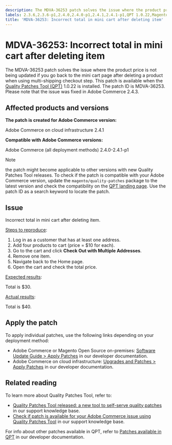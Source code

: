 ```yaml
---
description: The MDVA-36253 patch solves the issue where the product price is not being updated if you go back to the mini cart page after deleting a product when using multi-shipping checkout step. This patch is available when the [Quality Patches Tool (QPT)](https://support.magento.com/hc/en-us/articles/360047139492) 1.0.22 is installed. The patch ID is MDVA-36253. Please note that the issue was fixed in Adobe Commerce 2.4.3.
labels: 2.3.6,2.3.6-p1,2.4.0,2.4.0-p1,2.4.1,2.4.1-p1,QPT 1.0.22,Magento Commerce Cloud,Quality Patches Tool,cart,support tools,Adobe Commerce,cloud infrastructure,on-premises
title: 'MDVA-36253: Incorrect total in mini cart after deleting item'
---
```


# MDVA-36253: Incorrect total in mini cart after deleting item

The MDVA-36253 patch solves the issue where the product price is not being updated if you go back to the mini cart page after deleting a product when using multi-shipping checkout step. This patch is available when the [Quality Patches Tool (QPT)](https://support.magento.com/hc/en-us/articles/360047139492) 1.0.22 is installed. The patch ID is MDVA-36253. Please note that the issue was fixed in Adobe Commerce 2.4.3.

## Affected products and versions

**The patch is created for Adobe Commerce version:**

Adobe Commerce on cloud infrastructure 2.4.1

**Compatible with Adobe Commerce versions:**

Adobe Commerce (all deployment methods) 2.4.0-2.4.1-p1

>[!NOTE]
>
>the patch might become applicable to other versions with new Quality Patches Tool releases. To check if the patch is compatible with your Adobe Commerce version, update the `magento/quality-patches` package to the latest version and check the compatibility on the [QPT landing page](https://devdocs.magento.com/quality-patches/tool.html#patch-grid). Use the patch ID as a search keyword to locate the patch.

## Issue

Incorrect total in mini cart after deleting item.

<ins>Steps to reproduce</ins>:

1. Log in as a customer that has at least one address.
1. Add four products to cart (price = $10 for each).
1. Go to the cart and click **Check Out with Multiple Addresses**.
1. Remove one item.
1. Navigate back to the Home page.
1. Open the cart and check the total price.

<ins>Expected results</ins>:

Total is $30.

<ins>Actual results</ins>:

Total is $40.

## Apply the patch

To apply individual patches, use the following links depending on your deployment method:

* Adobe Commerce or Magento Open Source on-premises: [Software Update Guide > Apply Patches](https://devdocs.magento.com/guides/v2.4/comp-mgr/patching/mqp.html) in our developer documentation.
* Adobe Commerce on cloud infrastructure: [Upgrades and Patches > Apply Patches](https://devdocs.magento.com/cloud/project/project-patch.html) in our developer documentation.

## Related reading

To learn more about Quality Patches Tool, refer to:

* [Quality Patches Tool released: a new tool to self-serve quality patches](https://support.magento.com/hc/en-us/articles/360047139492) in our support knowledge base.
* [Check if patch is available for your Adobe Commerce issue using Quality Patches Tool](https://support.magento.com/hc/en-us/articles/360047125252) in our support knowledge base.

For info about other patches available in QPT, refer to [Patches available in QPT](https://devdocs.magento.com/quality-patches/tool.html#patch-grid) in our developer documentation.